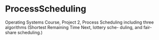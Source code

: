 ProcessScheduling
=================

Operating Systems Course, Project 2, Process Scheduling including three algorithms (Shortest Remaining Time Next, lottery sche- duling, and fair-share scheduling.)